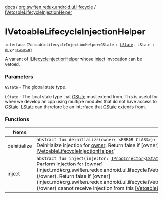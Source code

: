 [docs](../../index.md) / [org.swiften.redux.android.ui.lifecycle](../index.md) / [IVetoableLifecycleInjectionHelper](./index.md)

# IVetoableLifecycleInjectionHelper

`interface IVetoableLifecycleInjectionHelper<GState : `[`LState`](index.md#LState)`, LState : `[`Any`](https://kotlinlang.org/api/latest/jvm/stdlib/kotlin/-any/index.html)`>` [(source)](https://github.com/protoman92/KotlinRedux/tree/master/android\android-lifecycle\src\main\java/org/swiften/redux/android/ui/lifecycle/LifecycleInjector.kt#L41)

A variant of [ILifecycleInjectionHelper](../-i-lifecycle-injection-helper/index.md) whose [inject](inject.md) invocation can be vetoed.

### Parameters

`GState` - The global state type.

`LState` - The local state type that [GState](index.md#GState) must extend from. This is useful for when we
develop an app using multiple modules that do not have access to [GState](index.md#GState). [LState](index.md#LState) can therefore
be an interface that [GState](index.md#GState) extends from.

### Functions

| Name | Summary |
|---|---|
| [deinitialize](deinitialize.md) | `abstract fun deinitialize(owner: <ERROR CLASS>): `[`Boolean`](https://kotlinlang.org/api/latest/jvm/stdlib/kotlin/-boolean/index.html)<br>Deinitialize injection for [owner](deinitialize.md#org.swiften.redux.android.ui.lifecycle.IVetoableLifecycleInjectionHelper$deinitialize()/owner). Return false if [owner](deinitialize.md#org.swiften.redux.android.ui.lifecycle.IVetoableLifecycleInjectionHelper$deinitialize()/owner) cannot be un-injected by this [IVetoableLifecycleInjectionHelper](./index.md)/ |
| [inject](inject.md) | `abstract fun inject(injector: `[`IPropInjector`](../../org.swiften.redux.ui/-i-prop-injector/index.md)`<`[`LState`](index.md#LState)`>, owner: <ERROR CLASS>): `[`Boolean`](https://kotlinlang.org/api/latest/jvm/stdlib/kotlin/-boolean/index.html)<br>Perform injection for [owner](inject.md#org.swiften.redux.android.ui.lifecycle.IVetoableLifecycleInjectionHelper$inject(org.swiften.redux.ui.IPropInjector((org.swiften.redux.android.ui.lifecycle.IVetoableLifecycleInjectionHelper.LState)), )/owner). Return false if [owner](inject.md#org.swiften.redux.android.ui.lifecycle.IVetoableLifecycleInjectionHelper$inject(org.swiften.redux.ui.IPropInjector((org.swiften.redux.android.ui.lifecycle.IVetoableLifecycleInjectionHelper.LState)), )/owner) cannot receive injection from this [IVetoableLifecycleInjectionHelper](./index.md). |
